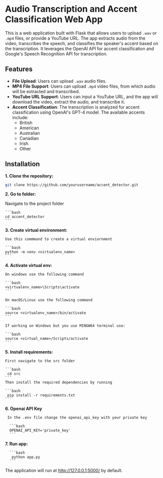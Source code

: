 # Audio Transcription and Accent Classification Web App

This is a web application built with Flask that allows users to upload `.wav` or `.mp4` files, or provide a YouTube URL. The app extracts audio from the video, transcribes the speech, and classifies the speaker's accent based on the transcription. It leverages the OpenAI API for accent classification and Google's Speech Recognition API for transcription.

## Features
- **File Upload**: Users can upload `.wav` audio files.
- **MP4 File Support**: Users can upload `.mp4` video files, from which audio will be extracted and transcribed.
- **YouTube URL Support**: Users can input a YouTube URL, and the app will download the video, extract the audio, and transcribe it.
- **Accent Classification**: The transcription is analyzed for accent classification using OpenAI's GPT-4 model. The available accents include:
  - British
  - American
  - Australian
  - Canadian
  - Irish
  - Other

## Installation

**1. Clone the repository:**

   ```bash
   git clone https://github.com/yourusername/accent_detector.git
   ```
   
**2. Go to folder:**

   Navigate to the project folder
   
    ```bash
    cd accent_detector
    ```
    
**3. Create virtual environment:**

    Use this commmand to create a virtual enviornment
    
    ```bash
    python -m venv <virtualenv_name>
    ```

**4. Activate virtual env:**

    On windows use the following command
    
    ```bash
    <virtualenv_name>\Scripts\activate
    ```

    On macOS/Linux use the following command
    
    ```bash
    source <virtualenv_name>/bin/activate
    ```

    If working on Windows but you use MINGW64 terminal use:
    
    ```bash
    source <virtual_name>/Scripts/activate
    ```

**5. Install requirements:**
   
    First navigate to the src folder
    
    ```bash
     cd src
    ```
    Then install the required dependencies by running
    
    ```bash
     pip install -r requirements.txt
    ```

**6. Openai API Key**
   
     In the .env file change the openai_api_key with your private key
     
      ```bash
      OPENAI_API_KEY='private_key'
      ```

**7. Run app:**
   
      ```bash
       python app.py
      ```

The application will run at http://127.0.0.1:5000/ by default.
   

